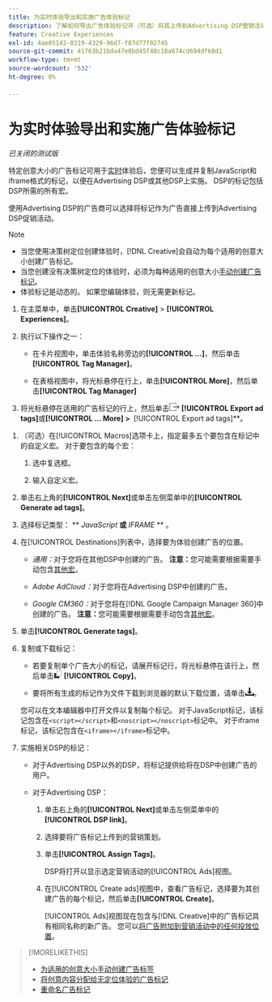 ```yaml
---
title: 为实时体验导出和实施广告体验标记
description: 了解如何导出广告体验标记并（可选）将其上传到Advertising DSP营销活动。
feature: Creative Experiences
exl-id: 4ae05142-8319-4329-96d7-f87d77f02745
source-git-commit: 41763b21bda47e8bd45f48c18a674cd694df68d1
workflow-type: tm+mt
source-wordcount: '532'
ht-degree: 0%

---
```


# 为实时体验导出和实施广告体验标记

*已关闭的测试版*

特定创意大小的广告标记可用于[实时](experience-about.md#experience-statuses)体验后，您便可以生成并复制JavaScript和iframe格式的标记，以便在Advertising DSP或其他DSP上实施。 DSP的标记包括DSP所需的所有宏。

使用Advertising DSP的广告商可以选择将标记作为广告直接上传到Advertising DSP促销活动。

>[!NOTE]
>
>* 当您使用决策树定位创建体验时，[!DNL Creative]会自动为每个适用的创意大小创建广告标记。
>* 当您创建没有决策树定位的体验时，必须为每种适用的创意大小[手动创建广告标记](experience-tag-create-manually.md)。
>* 体验标记是动态的。 如果您编辑体验，则无需更新标记。

1. 在主菜单中，单击&#x200B;**[!UICONTROL Creative]** > **[!UICONTROL Experiences]**。

1. 执行以下操作之一：<!-- I see multiselect, but it's not actually working for me as of 2/3 so I don't know how exporting multiple tags works.-->

   * 在卡片视图中，单击体验名称旁边的&#x200B;**[!UICONTROL ...]**，然后单击&#x200B;**[!UICONTROL Tag Manager]**。

   * 在表格视图中，将光标悬停在行上，单击&#x200B;**[!UICONTROL More]**，然后单击&#x200B;**[!UICONTROL Tag Manager]**

1. 将光标悬停在适用的广告标记的行上，然后单击![导出广告标记](/help/creative/assets/export.png "导出广告标记") **[!UICONTROL Export ad tags]**&#x200B;或&#x200B;**[!UICONTROL ... More] > &#x200B;** [!UICONTROL Export ad tags]**。

<!-- Tag Manager has only a list view, but no card view, as of 2/2. -->

1. （可选）在[!UICONTROL Macros]选项卡上，指定最多五个要包含在标记中的自定义宏。 对于要包含的每个宏：

   1. 选中复选框。<!-- Explain more -->

   1. 输入自定义宏。<!-- Explain more -->

1. 单击右上角的&#x200B;**[!UICONTROL Next]**&#x200B;或单击左侧菜单中的&#x200B;**[!UICONTROL Generate ad tags]**。

1. 选择标记类型： ** *JavaScript<!-- sic -->* **或** *IFRAME* ** <!-- sic -->。

1. 在[!UICONTROL Destinations]列表中，选择要为体验创建广告的位置。

   * *通用：*&#x200B;对于您将在其他DSP中创建的广告。 **注意：**&#x200B;您可能需要根据需要手动包含[其他宏](/help/creative/creative-macros.md)。

   * *Adobe AdCloud：*&#x200B;对于您将在Advertising DSP中创建的广告。

   * *Google CM360：*&#x200B;对于您将在[!DNL Google Campaign Manager 360]中创建的广告。 **注意：**&#x200B;您可能需要根据需要手动包含[其他宏](/help/creative/creative-macros.md)。

1. 单击&#x200B;**[!UICONTROL Generate tags]**。

1. 复制或下载标记：

   * 若要复制单个广告大小的标记，请展开标记行，将光标悬停在该行上，然后单击![复制](/help/creative/assets/copy.png "复制") **[!UICONTROL Copy]**。<!-- why diff than "Copy to clipboard icon used to copy macros for creatives? -->

   * 要将所有生成的标记作为文件下载到浏览器的默认下载位置，请单击![下载标记](/help/creative/assets/download.png "下载标记")。

   您可以在文本编辑器中打开文件以复制每个标记。 对于JavaScript标记，该标记包含在`<script></script>`和`<noscript></noscript>`标记中。 对于iframe标记，该标记包含在`<iframe></iframe>`标记中。

1. 实施相关DSP的标记：

   * 对于Advertising DSP以外的DSP，将标记提供给将在DSP中创建广告的用户。

   * 对于Advertising DSP：

      1. 单击右上角的&#x200B;**[!UICONTROL Next]**&#x200B;或单击左侧菜单中的&#x200B;**[!UICONTROL DSP link]**。

      1. 选择要将广告标记上传到的营销策划。

      1. 单击&#x200B;**[!UICONTROL Assign Tags]**。

         DSP将打开以显示选定营销活动的[!UICONTROL Ads]视图。

      1. 在[!UICONTROL Create ads]视图中，查看广告标记，选择要为其创建广告的每个标记，然后单击&#x200B;**[!UICONTROL Create]**。

         [!UICONTROL Ads]视图现在包含与[!DNL Creative]中的广告标记具有相同名称的新广告。 您可以[将广告附加到营销活动中的任何投放位置](/help/dsp/campaign-management/ads/ad-attach-to-placement.md)。

<!-- no way to get back to the Creative Tag Manager -- you have to click back through the main menu -->

<!-- Add this info, with descriptions:

## Ad tag formats

### JavaScript

### Iframe

-->

>[!MORELIKETHIS]
>
>* [为适用的创意大小手动创建广告标签](experience-tag-create-manually.md)
>* [将创意内容分配给无定位体验的广告标记](experience-tag-assign-creatives.md)
>* [重命名广告标记](experience-tag-rename.md)
